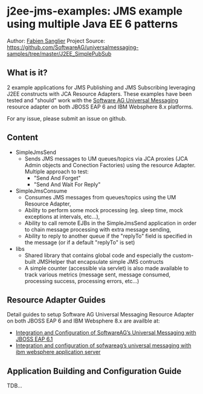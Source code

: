 j2ee-jms-examples: JMS example using multiple Java EE 6 patterns
==============================================================================================

Author: [Fabien Sanglier](mailto:Fabien.Sanglier@softwareag.com)
Project Source: <https://github.com/SoftwareAG/universalmessaging-samples/tree/master/J2EE_SimplePubSub>

What is it?
-----------
2 example applications for JMS Publishing and JMS Subscribing leveraging J2EE constructs with JCA Resource Adapters.
These examples have been tested and "should" work with the [Software AG Universal Messaging](http://www2.softwareag.com/it/products/terracotta/universal_messaging.aspx) resource adapter
on both JBOSS EAP 6 and IBM Websphere 8.x platforms.

For any issue, please submit an issue on github.

Content
-------

* SimpleJmsSend
  * Sends JMS messages to UM queues/topics via JCA proxies (JCA Admin objects and Conection Factories) using the resource Adapter. Multiple approach to test:
    * "Send And Forget"
    * "Send And Wait For Reply"
* SimpleJmsConsume
  * Consumes JMS messages from queues/topics using the UM Resource Adapter,
  * Ability to perform some mock processing (eg. sleep time, mock exceptions at intervals, etc...),
  * Ability to call remote EJBs in the SimpleJmsSend application in order to chain message processing with extra message sending,
  * Ability to reply to another queue if the "replyTo" field is specified in the message (or if a default "replyTo" is set)
* libs
  * Shared library that contains global code and especially the custom-built JMSHelper that encapsulate simple JMS contructs
  * A simple counter (accessible via servlet) is also made available to track various metrics (message sent, message consumed, processing success, processing errors, etc...)
  
Resource Adapter Guides
-----------------------

Detail guides to setup Software AG Universal Messaging Resource Adapter on both JBOSS EAP 6 and IBM Websphere 8.x are availble at:

* [Integration and Configuration of SoftwareAG’s Universal Messaging with JBOSS EAP 6.1](http://techcommunity.softwareag.com/web/guest/pwiki/-/wiki/Main/Integration+and+Configuration+of+SoftwareAG’s+Universal+Messaging+with+JBOSS+EAP+6.1)
* [Integration and configuration of sofwareag’s universal messaging with ibm websphere application server](http://techcommunity.softwareag.com/web/guest/pwiki/-/wiki/Main/integration+and+configuration+of+sofwareag’s+universal+messaging+with+ibm+websphere+application+server)

Application Building and Configuration Guide
--------------------------------------------

TDB...